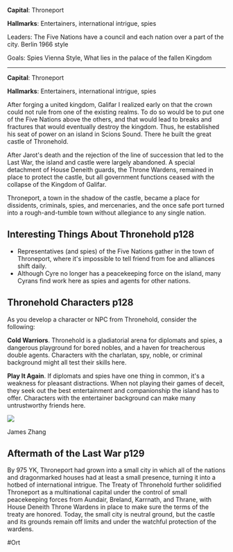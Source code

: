 **Capital**: Throneport

**Hallmarks**: Entertainers, international intrigue, spies

Leaders: The Five Nations have a council and each nation over a part of the city. Berlin 1966 style

Goals: Spies Vienna Style, What lies in the palace of the fallen Kingdom  

___

**Capital**: Throneport

**Hallmarks**: Entertainers, international intrigue, spies

After forging a united kingdom, Galifar I realized early on that the crown could not rule from one of the existing realms. To do so would be to put one of the Five Nations above the others, and that would lead to breaks and fractures that would eventually destroy the kingdom. Thus, he established his seat of power on an island in Scions Sound. There he built the great castle of Thronehold.

After Jarot's death and the rejection of the line of succession that led to the Last War, the island and castle were largely abandoned. A special detachment of House Deneith guards, the Throne Wardens, remained in place to protect the castle, but all government functions ceased with the collapse of the Kingdom of Galifar.

Throneport, a town in the shadow of the castle, became a place for dissidents, criminals, spies, and mercenaries, and the once safe port turned into a rough-and-tumble town without allegiance to any single nation.

## Interesting Things About Thronehold p128

- Representatives (and spies) of the Five Nations gather in the town of Throneport, where it's impossible to tell friend from foe and alliances shift daily.
- Although Cyre no longer has a peacekeeping force on the island, many Cyrans find work here as spies and agents for other nations.

## Thronehold Characters p128

As you develop a character or NPC from Thronehold, consider the following:

**Cold Warriors**. Thronehold is a gladiatorial arena for diplomats and spies, a dangerous playground for bored nobles, and a haven for treacherous double agents. Characters with the charlatan, spy, noble, or criminal background might all test their skills here.

**Play It Again**. If diplomats and spies have one thing in common, it's a weakness for pleasant distractions. When not playing their games of deceit, they seek out the best entertainment and companionship the island has to offer. Characters with the entertainer background can make many untrustworthy friends here.

[![](https://5e.tools/img/book/ERLW/080-2-12.webp)](https://5e.tools/img/book/ERLW/080-2-12.webp "Art credit: James Zhang")

James Zhang

## Aftermath of the Last War p129

By 975 YK, Throneport had grown into a small city in which all of the nations and dragonmarked houses had at least a small presence, turning it into a hotbed of international intrigue. The Treaty of Thronehold further solidified Throneport as a multinational capital under the control of small peacekeeping forces from Aundair, Breland, Karrnath, and Thrane, with House Deneith Throne Wardens in place to make sure the terms of the treaty are honored. Today, the small city is neutral ground, but the castle and its grounds remain off limits and under the watchful protection of the wardens.

#Ort